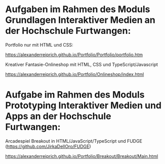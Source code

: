# Aufgaben im Rahmen des Moduls Grundlagen Interaktiver Medien an der Hochschule Furtwangen:

Portfolio nur mit HTML und CSS: 

https://alexanderreiprich.github.io/Portfolio/Portfolio/portfolio.htm



Kreativer Fantasie-Onlineshop mit HTML, CSS und TypeScript/Javascript

https://alexanderreiprich.github.io/Portfolio/Onlineshop/index.html



# Aufgabe im Rahmen des Moduls Prototyping Interaktiver Medien und Apps an der Hochschule Furtwangen:

Arcadespiel Breakout in HTML/JavaScript/TypeScript und FUDGE (https://github.com/JirkaDellOro/FUDGE)

https://alexanderreiprich.github.io/Portfolio/Breakout/Breakout/Main.html
